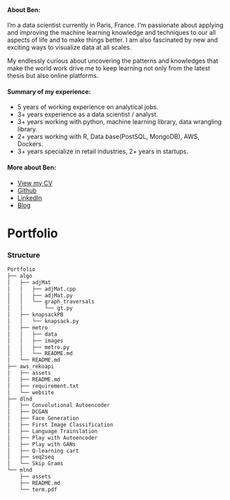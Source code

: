 #### About Ben:
I’m a data scientist currently in Paris, France. I’m passionate about applying and improving the machine learning knowledge and techniques to our all aspects of life and to make things better. I am also fascinated by new and exciting ways to visualize data at all scales.

My endlessly curious about uncovering the patterns and knowledges that make the world work drive me to keep learning not only from the latest thesis but also online platforms.

#### Summary of my experience:
- 5 years of working experience on analytical jobs.
- 3+ years experience as a data scientist / analyst.
- 3+ years working with python, machine learning library, data wrangling library.
- 2+ years working with R, Data base(PostSQL, MongoDB), AWS, Dockers.
- 3+ years specialize in retail industries, 2+ years in startups.

#### More about Ben:
- [View my CV](https://github.com/benbenbang/bn-portfolio/blob/master/assets/CV/CV_BenCHEN.jpg)
- [Github](https://github.com/benbenbang)
- [LinkedIn](https://www.linkedin.com/in/benbenbang/)
- [Blog](https://benbenbang.github.io)

# Portfolio

### Structure

```txt
Portfolio
├── algo
│   ├── adjMat
│   │   ├── adjMat.cpp
│   │   ├── adjMat.py
│   │   └── graph_traversals
│   │       └── gt.py
│   ├── knapsackPB
│   │   └── knapsack.py
│   ├── metro
│   │   ├── data
│   │   ├── images
│   │   ├── metro.py
│   │   └── README.md
│   └── README.md
├── aws_rekoapi
│   ├── assets
│   ├── README.md
│   ├── requirement.txt
│   └── website
├── dlnd
│   ├── Convolutional Autoencoder
│   ├── DCGAN
│   ├── Face Generation
│   ├── First Image Classification
│   ├── Language Trainslation
│   ├── Play with Autoencoder
│   ├── Play with GANs
│   ├── Q-learning cart
│   ├── seq2seq
│   └── Skip Grams
└── mlnd
    ├── assets
    ├── README.md
    └── term.pdf
```
